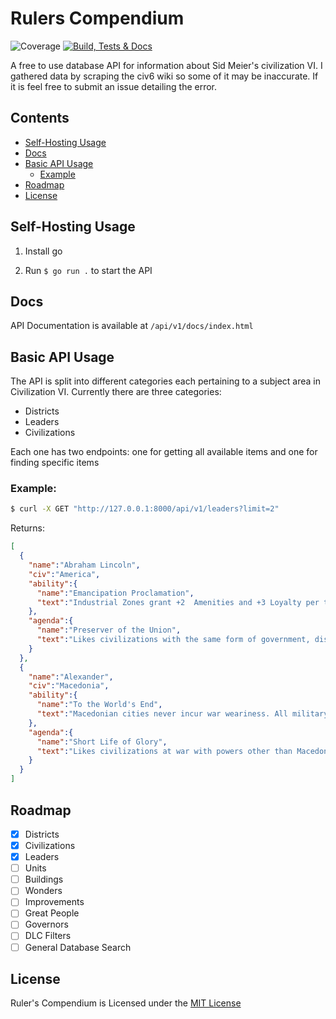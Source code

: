 # Rulers Compendium
![Coverage](https://img.shields.io/badge/Coverage-100.0%25-brightgreen)
[![Build, Tests & Docs](https://github.com/grqphical07/rulers-compendium/actions/workflows/go.yml/badge.svg)](https://github.com/grqphical07/rulers-compendium/actions/workflows/go.yml)

A free to use database API for information about Sid Meier's civilization VI. I gathered data by scraping the civ6 wiki so some of it may be inaccurate. If it is feel free to submit an issue detailing the error.

## Contents

- [Self-Hosting Usage](#self-hosting-usage)
- [Docs](#docs)
- [Basic API Usage](#basic-api-usage)
    - [Example](#example)
- [Roadmap](#roadmap)
- [License](#license)

## Self-Hosting Usage

1. Install go

2. Run ```$ go run .``` to start the API

## Docs

API Documentation is available at ```/api/v1/docs/index.html```

## Basic API Usage

The API is split into different categories each pertaining to a subject area in Civilization VI. Currently there are three categories:

- Districts
- Leaders
- Civilizations

Each one has two endpoints: one for getting all available items and one for finding specific items

### Example:

```bash
$ curl -X GET "http://127.0.0.1:8000/api/v1/leaders?limit=2"
```

Returns:
```json
[
  {
    "name":"Abraham Lincoln",
    "civ":"America",
    "ability":{
      "name":"Emancipation Proclamation",
      "text":"Industrial Zones grant +2  Amenities and +3 Loyalty per turn but Plantations give -2 Loyalty. Receives a free Melee unit after constructing Industrial Zones and their buildings. The free unit does not require resources when created or to maintain and receives +5  Combat Strength."
    },
    "agenda":{
      "name":"Preserver of the Union",
      "text":"Likes civilizations with the same form of government, dislikes those with a different form of government and really dislikes ones with a different government of the same era as his own."
    }
  },
  {
    "name":"Alexander",
    "civ":"Macedonia",
    "ability":{
      "name":"To the World's End",
      "text":"Macedonian cities never incur war weariness. All military units heal completely when a city with a Wonder is captured. Gains the Hetairoi unique unit with Horseback Riding."
    },
    "agenda":{
      "name":"Short Life of Glory",
      "text":"Likes civilizations at war with powers other than Macedon. Dislikes civilizations at peace.  Grievances against this leader decay at twice the usual rate."
    }
  }
]
```

## Roadmap

- [x] Districts
- [x] Civilizations
- [x] Leaders
- [ ] Units
- [ ] Buildings
- [ ] Wonders
- [ ] Improvements
- [ ] Great People
- [ ] Governors
- [ ] DLC Filters
- [ ] General Database Search

## License

Ruler's Compendium is Licensed under the [MIT License](https://github.com/grqphical07/rulers-compendium/blob/main/LICENSE)